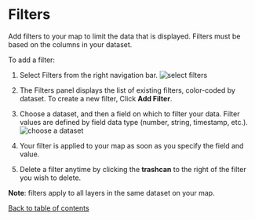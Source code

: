# Filters

Add filters to your map to limit the data that is displayed. Filters must be based on the columns in your dataset.

To add a filter:

1. Select Filters from the right navigation bar.
   ![select filters](https://d1a3f4spazzrp4.cloudfront.net/indranil-kepler.gl/documentation/image1.png 'select filters')

2. The Filters panel displays the list of existing filters, color-coded by dataset. To create a new filter, Click **Add Filter**.

3. Choose a dataset, and then a field on which to filter your data. Filter values are defined by field data type (number, string, timestamp, etc.).
   ![choose a dataset](https://d1a3f4spazzrp4.cloudfront.net/indranil-kepler.gl/documentation/image29.png 'choose a dataset')

4. Your filter is applied to your map as soon as you specify the field and value.
5. Delete a filter anytime by clicking the **trashcan** to the right of the filter you wish to delete.

**Note**: filters apply to all layers in the same dataset on your map.

[Back to table of contents](README.md)
